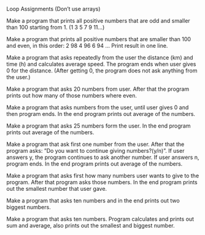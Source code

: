 Loop Assignments (Don’t use arrays)

Make a program that prints all positive numbers that are odd and smaller than 100 starting from 1. (1 3 5 7 9 11…)

Make a program that prints all positive numbers that are smaller than 100 and even, in this order: 2 98 4 96 6 94 … Print result in one line.

Make a program that asks repeatedly from the user the distance (km) and time (h) and calculates average speed. The program ends when user gives 0 for the distance. (After getting 0, the program does not ask anything from the user.)

Make a program that asks 20 numbers from user. After that the program prints out how many of those numbers where even.

Make a program that asks numbers from the user, until user gives 0 and then program ends. In the end program prints out average of the numbers.

Make a program that asks 25 numbers form the user. In the end program prints out average of the numbers.

Make a program that ask first one number from the user. After that the program asks: ”Do you want to continue giving numbers?(y/n)”. If user answers y, the program continues to ask another number. If user answers n, program ends. In the end program prints out average of the numbers.

Make a program that asks first how many numbers user wants to give to the program. After that program asks those numbers. In the end program prints out the smallest number that user gave.

Make a program that asks ten numbers and in the end prints out two biggest numbers.

Make a program that asks ten numbers. Program calculates and prints out sum and average, also prints out the smallest and biggest number.
